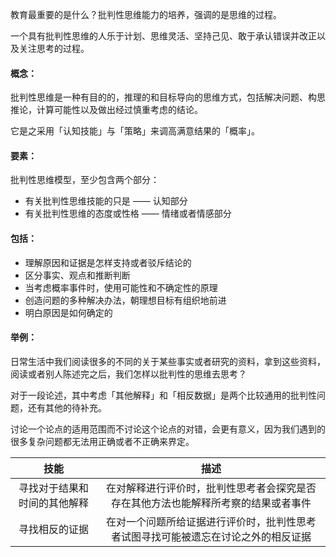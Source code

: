 教育最重要的是什么？批判性思维能力的培养，强调的是思维的过程。

一个具有批判性思维的人乐于计划、思维灵活、坚持己见、敢于承认错误并改正以及关注思考的过程。

#### 概念：
批判性思维是一种有目的的，推理的和目标导向的思维方式，包括解决问题、构思推论，计算可能性以及做出经过慎重考虑的结论。

它是之采用「认知技能」与「策略」来调高满意结果的「概率」。


#### 要素：
批判性思维模型，至少包含两个部分：
- 有关批判性思维技能的只是 —— 认知部分
- 有关批判性思维的态度或性格 —— 情绪或者情感部分

#### 包括：
- 理解原因和证据是怎样支持或者驳斥结论的
- 区分事实、观点和推断判断
- 当考虑概率事件时，使用可能性和不确定性的原理
- 创造问题的多种解决办法，朝理想目标有组织地前进
- 明白原因是如何确定的

#### 举例：

日常生活中我们阅读很多的不同的关于某些事实或者研究的资料，拿到这些资料，阅读或者别人陈述完之后，我们怎样以批判性的思维去思考？

对于一段论述，其中考虑「其他解释」和「相反数据」是两个比较通用的批判性问题，还有其他的待补充。

讨论一个论点的适用范围而不讨论这个论点的对错，会更有意义，因为我们遇到的很多复杂问题都无法用正确或者不正确来界定。

| 技能 | 描述 |
| :---: | :---: |
|寻找对于结果和时间的其他解释|在对解释进行评价时，批判性思考者会探究是否存在其他方法也能解释所考察的结果或者事件|
|寻找相反的证据|在对一个问题所给证据进行评价时，批判性思考者试图寻找可能被遗忘在讨论之外的相反证据|

